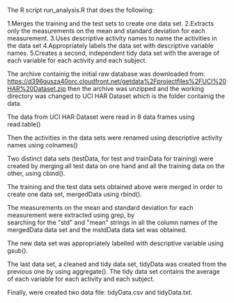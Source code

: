 The R script run_analysis.R that does the following:

1.Merges the training and the test sets to create one data set.
2.Extracts only the measurements on the mean and standard deviation for each measurement. 
3.Uses descriptive activity names to name the activities in the data set
4.Appropriately labels the data set with descriptive variable names. 
5.Creates a second, independent tidy data set with the average of each variable for each  activity and each 
subject.

The archive containig the initial raw database was downloaded from: 
https://d396qusza40orc.cloudfront.net/getdata%2Fprojectfiles%2FUCI%20HAR%20Dataset.zip
then the archive was unzipped and the working directory was changed to UCI HAR Dataset  which is the folder
containig the data.


The data from UCI HAR Dataset were read in 8 data frames using read.table() 

Then the activities in the data sets were renamed using descriptive activity names using colnames()
 
Two distinct data sets (testData, for test and trainData for training) were created  by  merging   all test 
data on one hand and all the training data on the other, using cbind().
 
The training and the test data sets obtained above were merged in order to create  one data set, mergedData
using rbind().

The measurements on the mean and standard deviation for each measurement were  extracted  using  grep,   by  
searching  for  the "std"  and "mean" strings in all the column names of the mergedData data  set  and  the 
mstdData data set was obtained.

The new data set was appropriately labelled with descriptive variable using gsub().

The last  data set, a cleaned  and  tidy  data  set, tidyData  was  created from  the previous one by using 
aggregate(). The tidy data set contains the average of each variable for each  activity and each subject. 

Finally, were created two data file: tidyData.csv and tidyData.txt.
